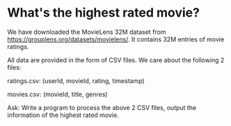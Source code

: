 # What's the highest rated movie?

We have downloaded the MovieLens 32M dataset
from https://grouplens.org/datasets/movielens/.
It contains 32M entries of movie ratings.

All data are provided in the form of CSV files.
We care about the following 2 files:

ratings.csv:
(userId, movieId, rating, timestamp)

movies.csv:
(movieId, title, genres)

Ask:
Write a program to process the above 2 CSV files,
output the information of the highest rated movie.